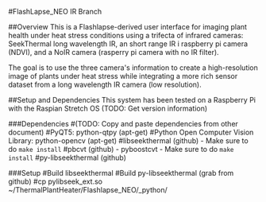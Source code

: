 #FlashLapse_NEO IR Branch

##Overview
This is a Flashlapse-derived user interface for imaging plant health under heat stress
conditions using a trifecta of infrared cameras: SeekThermal long wavelength IR, an short range IR i
raspberry pi camera (NDVI), and a NoIR camera (rasperry pi camera with no IR filter).

The goal is to use the three camera's information to create a high-resolution image of plants
under heat stress while integrating a more rich sensor dataset from a long wavelength IR camera (low
resolution).

##Setup and Dependencies
This system has been tested on a Raspberry Pi with the Raspian Stretch OS (TODO: Get version information)

###Dependencies
#(TODO: Copy and paste dependencies from other document)
#PyQT5: python-qtpy (apt-get)
#Python Open Computer Vision Library: python-opencv (apt-get)
#libseekthermal (github) - Make sure to do `make install`
#pbcvt (github) - pyboostcvt - Make sure to do `make install`
#py-libseekthermal (github)

###Setup
#Build libseekthermal
#Build py-libseekthermal (grab from github)
#cp pylibseek_ext.so ~/ThermalPlantHeater/Flashlapse_NEO/_python/



